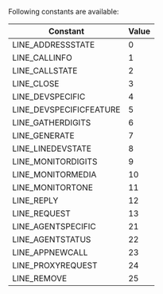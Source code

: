 Following constants are available:

|Constant|Value|
|---|---|
|LINE_ADDRESSSTATE|0|
|LINE_CALLINFO|1|
|LINE_CALLSTATE|2|
|LINE_CLOSE|3|
|LINE_DEVSPECIFIC|4|
|LINE_DEVSPECIFICFEATURE|5|
|LINE_GATHERDIGITS|6
|LINE_GENERATE|7
|LINE_LINEDEVSTATE|8
|LINE_MONITORDIGITS|9
|LINE_MONITORMEDIA|10
|LINE_MONITORTONE|11
|LINE_REPLY|12
|LINE_REQUEST|13
|LINE_AGENTSPECIFIC|21
|LINE_AGENTSTATUS|22
|LINE_APPNEWCALL|23
|LINE_PROXYREQUEST|24
|LINE_REMOVE |25

